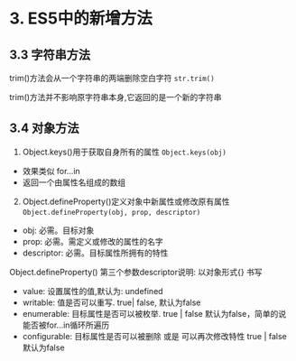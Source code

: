 # 3. ES5中的新增方法

## 3.3 字符串方法
trim()方法会从一个字符串的两端删除空白字符
`
str.trim()
`

trim()方法并不影响原字符串本身,它返回的是一个新的字符串


## 3.4 对象方法
1. Object.keys()用于获取自身所有的属性
`
Object.keys(obj)
`
- 效果类似 for...in
- 返回一个由属性名组成的数组


2. Object.defineProperty()定义对象中新属性或修改原有属性
`
Object.defineProperty(obj, prop, descriptor)
`
- obj: 必需。目标对象
- prop: 必需。需定义或修改的属性的名字
- descriptor: 必需。目标属性所拥有的特性

Object.defineProperty() 第三个参数descriptor说明: 以对象形式{} 书写
- value: 设置属性的值,默认为: undefined
- writable: 值是否可以重写. true| false, 默认为false
- enumerable: 目标属性是否可以被枚举. true | false 默认为false，简单的说能否被for...in循环所遍历
- configurable: 目标属性是否可以被删除 或是 可以再次修改特性 true | false 默认为false
